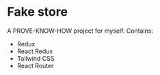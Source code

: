 # Fake store

A PROVE-KNOW-HOW project for myself. Contains:

- Redux
- React Redux
- Tailwind CSS
- React Router

